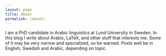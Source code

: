```yaml
---
layout: page
title: About
permalink: /about/
---
```


I am a PhD candidate in Arabic linguistics at Lund University in Sweden. In this blog I write about Arabic, LaTeX, and other stuff that interests me. Some of it may be very narrow and specialized, so be warned. Posts well be in English, Swedish and Arabic, depending on topic.
